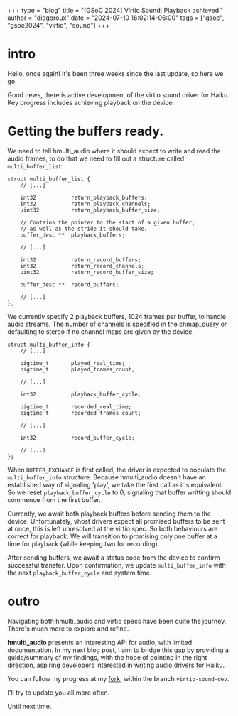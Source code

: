 +++
type = "blog"
title = "[GSoC 2024] Virtio Sound: Playback achieved."
author = "diegoroux"
date = "2024-07-10 16:02:14-06:00"
tags = ["gsoc", "gsoc2024", "virtio", "sound"]
+++

# intro
Hello, once again! It's been three weeks since the last update, so here we go.

Good news, there is active development of the virtio sound driver for Haiku.
Key progress includes achieving playback on the device.

# Getting the buffers ready.
We need to tell hmulti_audio where it should expect to write and read the audio
frames, to do that we need to fill out a structure called `multi_buffer_list`:
```
struct multi_buffer_list {
    // [...]

	int32			return_playback_buffers;
	int32			return_playback_channels;
	uint32			return_playback_buffer_size;

    // Contains the pointer to the start of a given buffer,
    // as well as the stride it should take.
	buffer_desc **	playback_buffers;

    // [...]

	int32			return_record_buffers;
	int32			return_record_channels;
	uint32			return_record_buffer_size;

	buffer_desc **	record_buffers;

    // [...]
};
```

We currently specify 2 playback buffers, 1024 frames per buffer, to handle
audio streams. The number of channels is specified in the chmap_query or
defaulting to stereo if no channel maps are given by the device.

```
struct multi_buffer_info {
    // [...]

    bigtime_t       played_real_time;
    bigtime_t       played_frames_count; 
    
    // [...]

    int32           playback_buffer_cycle;

    bigtime_t       recorded_real_time;
    bigtime_t       recorded_frames_count;
    
    // [...]

    int32           record_buffer_cycle;

    // [...]
};
```

When `BUFFER_EXCHANGE` is first called, the driver is expected to populate the
`multi_buffer_info` structure. Because hmulti_audio doesn't have an established
way of signaling 'play', we take the first call as it's equivalent. So we reset
`playback_buffer_cycle` to 0, signaling that buffer writting should commence
from the first buffer.

Currently, we await both playback buffers before sending them to the
device. Unfortunately, vhost drivers expect all promised buffers to be sent at
once, this is left unresolved at the virtio spec. So both behaviours are correct
for playback. We will transition to promising only one buffer at a time for playback
(while keeping two for recording).

After sending buffers, we await a status code from the device to confirm
successful transfer. Upon confirmation, we update `multi_buffer_info` with the
next `playback_buffer_cycle` and system time.

# outro
Navigating both hmulti_audio and virtio specs have been quite the journey.
There's much more to explore and refine.

**hmulti_audio** presents an interesting API for audio, with limited
documentation. In my next blog post, I aim to bridge this gap by providing
a guide/summary of my findings, with the hope of pointing in the right direction,
aspiring developers interested in writing audio drivers for Haiku.

You can follow my progress at my [fork](https://github.com/diegoroux/haiku/tree/virtio-sound-dev),
within the branch `virtio-sound-dev`.

I'll try to update you all more often.

Until next time.